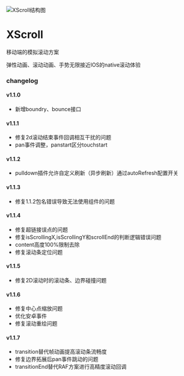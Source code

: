 ![XScroll结构图](http://gtms01.alicdn.com/tps/i1/TB1Pmu9FVXXXXaZXFXXEBpbZpXX-1720-1162.png_600x600.jpg)

XScroll
=======

移动端的模拟滚动方案

弹性动画、滚动动画、手势无限接近IOS的native滚动体验

### changelog

#### v1.1.0

- 新增boundry、bounce接口

#### v1.1.1

- 修复2d滚动结束事件回调相互干扰的问题
- pan事件调整，panstart区分touchstart

#### v1.1.2

- pulldown插件允许自定义刷新（异步刷新）通过autoRefresh配置开关

#### v1.1.3

- 修复1.1.2包名错误导致无法使用组件的问题

#### v1.1.4

- 修复超链接误点的问题
- 修复isScrollingX,isScrollingY和scrollEnd的判断逻辑错误问题
- content高度100%限制去除
- 修复滚动条定位问题

#### v1.1.5

- 修复2D滚动时的滚动条、边界碰撞问题

#### v1.1.6

- 修复中心点缩放问题
- 优化安卓事件
- 修复滚动重绘问题

#### v1.1.7

- transition替代帧动画提高滚动条流畅度
- 修复边界拓展后pan事件跳动的问题
- transitionEnd替代RAF方案进行高精度滚动回调


